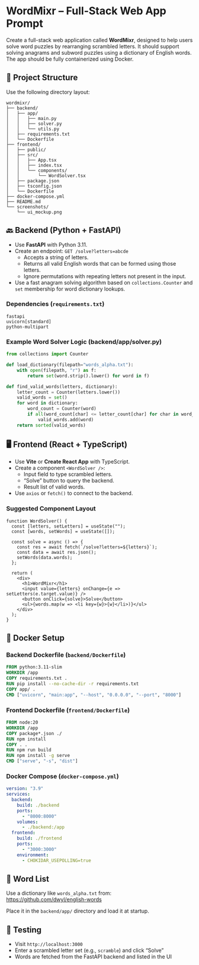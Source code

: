 # WordMixr – Full-Stack Web App Prompt

Create a full-stack web application called **WordMixr**, designed to help users solve word puzzles by rearranging scrambled letters. It should support solving anagrams and subword puzzles using a dictionary of English words. The app should be fully containerized using Docker.

## 📁 Project Structure
Use the following directory layout:

```
wordmixr/
├── backend/
│   ├── app/
│   │   ├── main.py
│   │   ├── solver.py
│   │   └── utils.py
│   ├── requirements.txt
│   └── Dockerfile
├── frontend/
│   ├── public/
│   ├── src/
│   │   ├── App.tsx
│   │   ├── index.tsx
│   │   └── components/
│   │       └── WordSolver.tsx
│   ├── package.json
│   ├── tsconfig.json
│   └── Dockerfile
├── docker-compose.yml
├── README.md
└── screenshots/
    └── ui_mockup.png
```

## 🔙 Backend (Python + FastAPI)
- Use **FastAPI** with Python 3.11.
- Create an endpoint: `GET /solve?letters=abcde`
  - Accepts a string of letters.
  - Returns all valid English words that can be formed using those letters.
  - Ignore permutations with repeating letters not present in the input.
- Use a fast anagram solving algorithm based on `collections.Counter` and `set` membership for word dictionary lookups.

### Dependencies (`requirements.txt`)

```
fastapi
uvicorn[standard]
python-multipart
```

### Example Word Solver Logic (backend/app/solver.py)
```python
from collections import Counter

def load_dictionary(filepath="words_alpha.txt"):
    with open(filepath, "r") as f:
        return set(word.strip().lower() for word in f)

def find_valid_words(letters, dictionary):
    letter_count = Counter(letters.lower())
    valid_words = set()
    for word in dictionary:
        word_count = Counter(word)
        if all(word_count[char] <= letter_count[char] for char in word_count):
            valid_words.add(word)
    return sorted(valid_words)
```

## 🖥️ Frontend (React + TypeScript)
- Use **Vite** or **Create React App** with TypeScript.
- Create a component `<WordSolver />`:
  - Input field to type scrambled letters.
  - “Solve” button to query the backend.
  - Result list of valid words.
- Use `axios` or `fetch()` to connect to the backend.

### Suggested Component Layout
```tsx
function WordSolver() {
  const [letters, setLetters] = useState("");
  const [words, setWords] = useState([]);

  const solve = async () => {
    const res = await fetch(`/solve?letters=${letters}`);
    const data = await res.json();
    setWords(data.words);
  };

  return (
    <div>
      <h1>WordMixr</h1>
      <input value={letters} onChange={e => setLetters(e.target.value)} />
      <button onClick={solve}>Solve</button>
      <ul>{words.map(w => <li key={w}>{w}</li>)}</ul>
    </div>
  );
}
```

## 🐳 Docker Setup
### Backend Dockerfile (`backend/Dockerfile`)
```Dockerfile
FROM python:3.11-slim
WORKDIR /app
COPY requirements.txt .
RUN pip install --no-cache-dir -r requirements.txt
COPY app/ .
CMD ["uvicorn", "main:app", "--host", "0.0.0.0", "--port", "8000"]
```

### Frontend Dockerfile (`frontend/Dockerfile`)
```Dockerfile
FROM node:20
WORKDIR /app
COPY package*.json ./
RUN npm install
COPY . .
RUN npm run build
RUN npm install -g serve
CMD ["serve", "-s", "dist"]
```

### Docker Compose (`docker-compose.yml`)
```yaml
version: "3.9"
services:
  backend:
    build: ./backend
    ports:
      - "8000:8000"
    volumes:
      - ./backend:/app
  frontend:
    build: ./frontend
    ports:
      - "3000:3000"
    environment:
      - CHOKIDAR_USEPOLLING=true
```

## 📂 Word List
Use a dictionary like `words_alpha.txt` from:
https://github.com/dwyl/english-words

Place it in the `backend/app/` directory and load it at startup.

## 🧪 Testing
- Visit `http://localhost:3000`
- Enter a scrambled letter set (e.g., `scramble`) and click “Solve”
- Words are fetched from the FastAPI backend and listed in the UI
